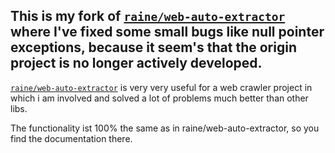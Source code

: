 ## This is my fork of [`raine/web-auto-extractor`](https://github.com/raine/web-auto-extractor) where I've fixed some small bugs like null pointer exceptions, because it seem's that the origin project is no longer actively developed.

[`raine/web-auto-extractor`](https://github.com/raine/web-auto-extractor) is very very useful for a web crawler project in which i am involved and solved a lot of problems much better than other libs.

The functionality ist 100% the same as in raine/web-auto-extractor, so you find the documentation there.
